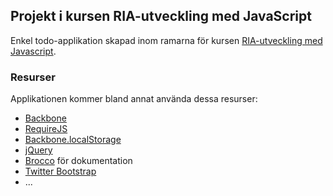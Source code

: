 ## Projekt i kursen RIA-utveckling med JavaScript

Enkel todo-applikation skapad inom ramarna för kursen [RIA-utveckling med Javascript](http://coursepress.lnu.se/kurs/ria-utveckling-med-javascript/).

### Resurser

Applikationen kommer bland annat använda dessa resurser:

+ [Backbone](http://backbonejs.org/)
+ [RequireJS](http://requirejs.org/)
+ [Backbone.localStorage](https://github.com/jeromegn/Backbone.localStorage)
+ [jQuery](http://jquery.com/)
+ [Brocco](http://toolness.github.com/brocco/) för dokumentation
+ [Twitter Bootstrap](http://twitter.github.com/bootstrap/)
+  ...
